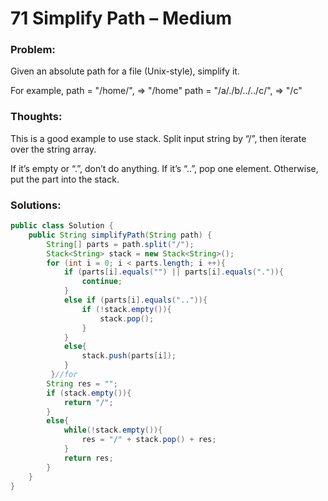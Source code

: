 # 71 Simplify Path – Medium


### Problem:



Given an absolute path for a file (Unix-style), simplify it.

For example,
path = "/home/", => "/home"
path = "/a/./b/../../c/", => "/c"


### Thoughts:


This is a good example to use stack. Split input string by “/”, then iterate over the string array.

If it’s empty or “.”, don’t do anything. If it’s “..”, pop one element. Otherwise, put the part into the stack.


### Solutions:



```java
public class Solution {
    public String simplifyPath(String path) {
        String[] parts = path.split("/");
        Stack<String> stack = new Stack<String>();
        for (int i = 0; i < parts.length; i ++){
            if (parts[i].equals("") || parts[i].equals(".")){
                continue;
            }
            else if (parts[i].equals("..")){
                if (!stack.empty()){
                    stack.pop();
                }
            }
            else{
                stack.push(parts[i]);
            }
         }//for
        String res = "";
        if (stack.empty()){
            return "/";
        }
        else{
            while(!stack.empty()){
                res = "/" + stack.pop() + res;
            }
            return res;
        }
    }
}
```